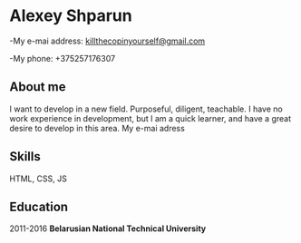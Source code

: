 Alexey Shparun
============

-My e-mai address: killthecopinyourself@gmail.com

-My phone: +375257176307


About me
-----------------------------------
I want to develop in a new field. Purposeful, diligent, teachable. I have no work experience in development, but I am a quick learner, and have a great desire to develop in this area. My e-mai adress

Skills
-----
HTML, CSS, JS

Education
---------
2011-2016 **Belarusian National Technical University**
